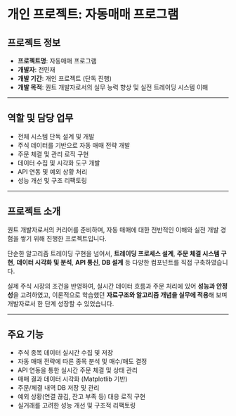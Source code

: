 # 개인 프로젝트: 자동매매 프로그램

## 프로젝트 정보

- **프로젝트명**: 자동매매 프로그램  
- **개발자**: 전민재  
- **개발 기간**: 개인 프로젝트 (단독 진행)  
- **개발 목적**: 퀀트 개발자로서의 실무 능력 향상 및 실전 트레이딩 시스템 이해

---

## 역할 및 담당 업무

- 전체 시스템 단독 설계 및 개발  
- 주식 데이터를 기반으로 자동 매매 전략 개발  
- 주문 체결 및 관리 로직 구현  
- 데이터 수집 및 시각화 도구 개발  
- API 연동 및 예외 상황 처리  
- 성능 개선 및 구조 리팩토링

---

## 프로젝트 소개

퀀트 개발자로서의 커리어를 준비하며, 자동 매매에 대한 전반적인 이해와 실전 개발 경험을 쌓기 위해 진행한 프로젝트입니다.

단순한 알고리즘 트레이딩 구현을 넘어서, **트레이딩 프로세스 설계**, **주문 체결 시스템 구현**, **데이터 시각화 및 분석**, **API 통신**, **DB 설계** 등 다양한 컴포넌트를 직접 구축하였습니다.

실제 주식 시장의 조건을 반영하여, 실시간 데이터 흐름과 주문 처리에 있어 **성능과 안정성**을 고려하였고, 이론적으로 학습했던 **자료구조와 알고리즘 개념을 실무에 적용**해 보며 개발자로서 한 단계 성장할 수 있었습니다.

---

## 주요 기능

- 주식 종목 데이터 실시간 수집 및 저장  
- 자동 매매 전략에 따른 종목 분석 및 매수/매도 결정  
- API 연동을 통한 실시간 주문 체결 및 상태 관리  
- 매매 결과 데이터 시각화 (Matplotlib 기반)  
- 주문/체결 내역 DB 저장 및 관리  
- 예외 상황(연결 끊김, 잔고 부족 등) 대응 로직 구현  
- 실거래를 고려한 성능 개선 및 구조적 리팩토링
